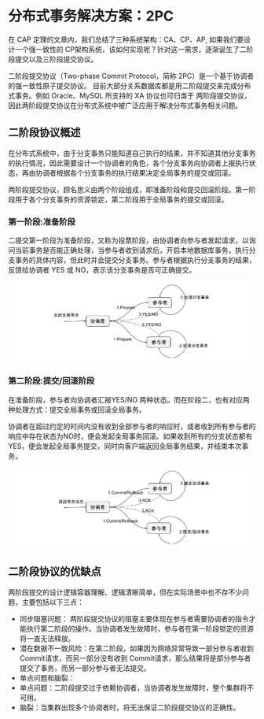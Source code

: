 # 分布式事务解决方案：2PC

在 CAP 定理的文章内，我们总结了三种系统架构：CA、CP、AP, 如果我们要设计一个强一致性的 CP架构系统，该如何实现呢？针对这一需求，逐渐诞生了二阶段提交以及三阶段提交协议。


二阶段提交协议（Two-phase Commit Protocol，简称 2PC）是一个基于协调者的强一致性原子提交协议。 目前大部分关系数据库都是用二阶段提交来完成分布式事务。例如 Oracle、MySQL 所支持的 XA 协议也可归类于 两阶段提交协议，因此两阶段提交协议在分布式系统中被广泛应用于解决分布式事务相关问题。


## 二阶段协议概述

在分布式系统中，由于分支事务只能知道自己执行的结果，并不知道其他分支事务的执行情况，因此需要设计一个协调者的角色，各个分支事务向协调者上报执行状态，再由协调者根据各个分支事务的执行结果决定全局事务的提交或回滚。


两阶段提交协议，顾名思义由两个阶段组成，即准备阶段和提交回滚阶段。第一阶段用于各个分支事务的资源锁定，第二阶段用于全局事务的提交或回滚。

### 第一阶段:准备阶段

二提交第一阶段为准备阶段，又称为投票阶段，由协调者向参与者发起请求，以询问当前事务是否能正确处理，当参与者收到请求后，开启本地数据库事务，执行分支事务的具体内容，但此时并会提交分支事务。参与者根据执行分支事务的结果，反馈给协调者 YES 或 NO，表示该分支事务是否可正确提交。

<div  align="center">
	<img src="../assets/2pc-1.png" width = "600"  align=center />
</div>

### 第二阶段:提交/回滚阶段

在准备阶段，参与者向协调者汇报YES/NO 两种状态。而在阶段二，也有对应两种处理方式：提交全局事务或回滚全局事务。

协调者在超过约定的时间内没有收到全部参与者的响应时，或者收到所有参与者的响应中存在状态为NO时，便会发起全局事务回滚。如果收到所有的分支状态都有YES，便会发起全局事务提交，同时向客户端返回全局事务结果，并结束本次事务。

<div  align="center">
	<img src="../assets/2pc-2.png" width = "600"  align=center />
</div>

## 二阶段协议的优缺点

两阶段提交的设计逻辑容器理解、逻辑清晰简单，但在实际场景中也不存不少问题，主要包括以下三点：

- 同步阻塞问题： 两阶段提交协议的阻塞主要体现在参与者需要协调者的指令才能执行第二阶段的操作。当协调者发生故障时，参与者在第一阶段锁定的资源将一直无法释放。
- 潜在数据不一致风险：在第二阶段，如果因为网络异常导致一部分参与者收到 Commit请求，而另一部分没有收到 Commit请求，那么结果将是部分参与者提交了事务，而另一部分参与者无法提交。
- 单点问题和脑裂：
 - 单点问题：二阶段提交过于依赖协调者，当协调者发生故障时，整个集群将不可用。
 - 脑裂：当集群出现多个协调者时，将无法保证二阶段提交协议的正确性。